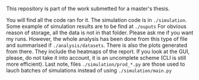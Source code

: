 This repository is part of the work submetted for a master's thesis. 

You will find all the code ran for it. The simulation code is in ```./simulation```. Some example of simulation results are to be find at ```./ouputs``` For obvious reason of storage, all the data is not in that folder. Please ask me if you want my runs. However, the whole analysis has been done from this type of file and summarised if ```./analysis/datasets```. There is also the plots generated from there. They include the heatmaps of the report. If you look at the GUI, please, do not take it into account, it is an uncomplete scheme (CLI is still more efficient).
Last note, files ```./simulation/prod_*.py``` are those used to lauch batches of simulations instead of using ```./simulation/main.py```